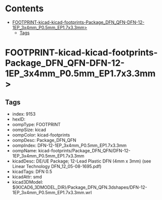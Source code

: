 



Contents
========

* [FOOTPRINT-kicad-kicad-footprints-Package_DFN_QFN-DFN-12-1EP_3x4mm_P0.5mm_EP1.7x3.3mm>](#footprint-kicad-kicad-footprints-package_dfn_qfn-dfn-12-1ep_3x4mm_p05mm_ep17x33mm)
	* [Tags](#tags)

# FOOTPRINT-kicad-kicad-footprints-Package_DFN_QFN-DFN-12-1EP_3x4mm_P0.5mm_EP1.7x3.3mm>

## Tags

- index: 9153
- hexID: 
- oompType: FOOTPRINT
- oompSize: kicad
- oompColor: kicad-footprints
- oompDesc: Package_DFN_QFN
- oompIndex: DFN-12-1EP_3x4mm_P0.5mm_EP1.7x3.3mm
- oompName: kicad-footprints/Package_DFN_QFN/DFN-12-1EP_3x4mm_P0.5mm_EP1.7x3.3mm
- kicadDesc: DE/UE Package; 12-Lead Plastic DFN (4mm x 3mm) (see Linear Technology DFN_12_05-08-1695.pdf)
- kicadTags: DFN 0.5
- kicadAttr: smd
- kicad3DModel: ${KICAD6_3DMODEL_DIR}/Package_DFN_QFN.3dshapes/DFN-12-1EP_3x4mm_P0.5mm_EP1.7x3.3mm.wrl
